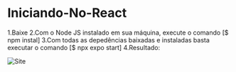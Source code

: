# Iniciando-No-React



1.Baixe 
2.Com o Node JS instalado em sua máquina, execute o comando [$ npm instal]
3.Com todas as depedências baixadas e instaladas basta executar o comando [$ npx expo start]
4.Resultado:

![Site](https://imgur.com/vwDOrdG)

